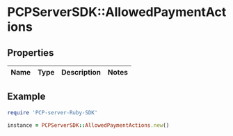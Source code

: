 # PCPServerSDK::AllowedPaymentActions

## Properties

| Name | Type | Description | Notes |
| ---- | ---- | ----------- | ----- |

## Example

```ruby
require 'PCP-server-Ruby-SDK'

instance = PCPServerSDK::AllowedPaymentActions.new()
```

